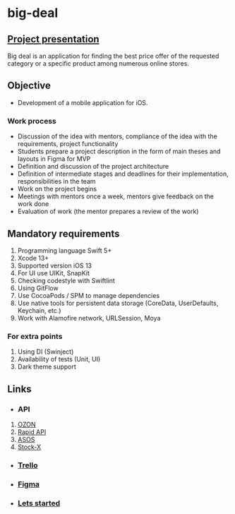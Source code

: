 # big-deal

## [Project presentation](https://www.icloud.com/keynote/0c3xaqaxFrkhSmLYgAFmTkm9w#BigDeal)

Big deal is an application for finding the best price offer of the requested category or a specific product among numerous online stores.

## Objective
- Development of a mobile application for iOS.
### Work process
- Discussion of the idea with mentors, compliance of the idea with the requirements, project functionality
- Students prepare a project description in the form of main theses and layouts in Figma for MVP
- Definition and discussion of the project architecture
- Definition of intermediate stages and deadlines for their implementation, responsibilities in the team
- Work on the project begins
- Meetings with mentors once a week, mentors give feedback on the work done
- Evaluation of work (the mentor prepares a review of the work)

 
## Mandatory requirements
1. Programming language Swift 5+
2. Xcode 13+
3. Supported version iOS 13
4. For UI use UIKit, SnapKit
5. Checking codestyle with Swiftlint
6. Using GitFlow
7. Use CocoaPods / SPM to manage dependencies
8. Use native tools for persistent data storage (CoreData, UserDefaults, Keychain, etc.)
9. Work with Alamofire network, URLSession, Moya
### For extra points
1. Using DI (Swinject)
2. Availability of tests (Unit, UI)
3. Dark theme support

## Links

 - ### API
1. [OZON](https://global.ozon.ru/docs/api/intro.html)
2. [Rapid API](https://rapidapi.com/hub/)
3. [ASOS](https://rapidapi.com/apidojo/api/asos2/)
4. [Stock-X](https://rapidapi.com/veilleio-veilleio-default/api/stockx1/)
 - ### [Trello](https://trello.com/invite/b/LoyPored/ba4420315ee9ff1a53a1b9cb0d0449ec/agile-board)
 - ### [Figma](https://www.figma.com/file/JaG4ZRhuDWkAWXue55PKIU/Untitled?node-id=0%3A1)
 - ### [Lets started](https://telegra.ph/Checklist-dlya-nachala-raboty-02-21)
